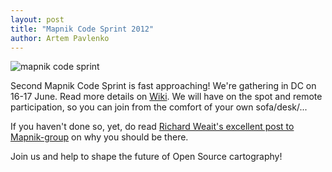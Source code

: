 ```yaml
---
layout: post
title: "Mapnik Code Sprint 2012"
author: Artem Pavlenko
---
```

![mapnik code sprint](https://s3.amazonaws.com/mapnik-github-issues/MCS02-devseed.png)

Second Mapnik Code Sprint is fast approaching! We're gathering in DC on 16-17 June.
Read more details on [Wiki](https://github.com/mapnik/mapnik/wiki/Code-sprint).
We will have on the spot and remote participation, so you can join from the comfort of your own
sofa/desk/... 

If you haven't done so, yet, do read [Richard Weait's excellent post to Mapnik-group](https://groups.google.com/d/topic/mapnik/thR70nJ0TWA/discussion) on why you should be there. 

Join us and help to shape the future of Open Source cartography! 











